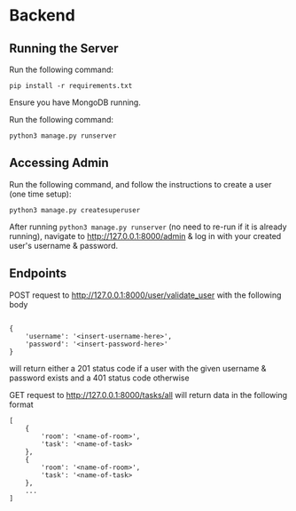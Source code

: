# Backend

## Running the Server

Run the following command:
```
pip install -r requirements.txt
```

Ensure you have MongoDB running.

Run the following command:
```
python3 manage.py runserver
```

## Accessing Admin

Run the following command, and follow the instructions to create a user (one time setup):
```
python3 manage.py createsuperuser
```

After running `python3 manage.py runserver` (no need to re-run if it is already running), navigate to http://127.0.0.1:8000/admin & log in with your created user's username & password.

## Endpoints

POST request to http://127.0.0.1:8000/user/validate_user with the following body
```

{
    'username': '<insert-username-here>',
    'password': '<insert-password-here>'
}
```
will return either a 201 status code if a user with the given username & password exists
and a 401 status code otherwise

GET request to http://127.0.0.1:8000/tasks/all will return data in the following format
```
[
    {
        'room': '<name-of-room>',
        'task': '<name-of-task>
    },
    {
        'room': '<name-of-room>',
        'task': '<name-of-task>
    },
    ...
]
```
